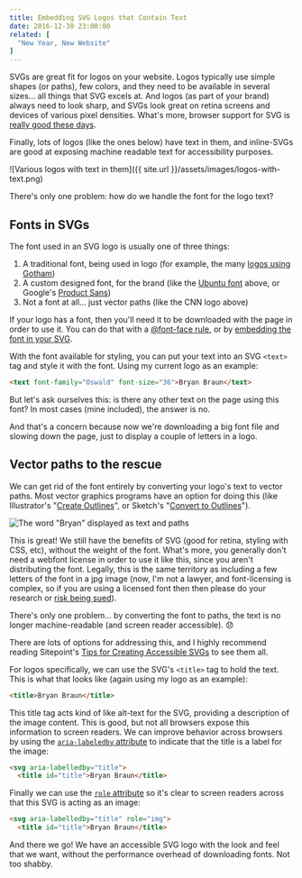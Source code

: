 ```yaml
---
title: Embedding SVG Logos that Contain Text
date: 2016-12-30 23:00:00
related: [
  "New Year, New Website"
]
---
```


SVGs are great fit for logos on your website. Logos typically use simple shapes (or paths), few colors, and they need to be available in several sizes... all things that SVG excels at. And logos (as part of your brand) always need to look sharp, and SVGs look great on retina screens and devices of various pixel densities. What's more, browser support for SVG is [really good these days](http://caniuse.com/#feat=svg).

Finally, lots of logos (like the ones below) have text in them, and inline-SVGs are good at exposing machine readable text for accessibility purposes.

![Various logos with text in them]({{ site.url }}/assets/images/logos-with-text.png)

There's only one problem: how do we handle the font for the logo text?

## Fonts in SVGs

The font used in an SVG logo is usually one of three things:

1. A traditional font, being used in logo (for example, the many [logos using Gotham](http://gothamlogos.tumblr.com/))
2. A custom designed font, for the brand (like the [Ubuntu font](http://font.ubuntu.com/) above, or Google's [Product Sans](http://thenextweb.com/google/2015/09/01/google-created-an-entirely-new-typeface-for-its-snappy-logo-redesign/))
3. Not a font at all... just vector paths (like the CNN logo above)

If your logo has a font, then you'll need it to be downloaded with the page in order to use it. You can do that with a [@font-face rule](https://css-tricks.com/snippets/css/using-font-face/), or by [embedding the font in your SVG](http://nimbupani.com/about-fonts-in-svg.html).

With the font available for styling, you can put your text into an SVG `<text>` tag and style it with the font. Using my current logo as an example:

```html
<text font-family="Oswald" font-size="36">Bryan Braun</text>
```

But let's ask ourselves this: is there any other text on the page using this font? In most cases (mine included), the answer is no.

And that's a concern because now we're downloading a big font file and slowing down the page, just to display a couple of letters in a logo.

## Vector paths to the rescue

We can get rid of the font entirely by converting your logo's text to vector paths. Most vector graphics programs have an option for doing this (like Illustrator's "[Create Outlines](http://www.dummies.com/software/adobe/illustrator/how-to-outline-text-in-illustrator-cc/)", or Sketch's "[Convert to Outlines](https://www.sketchapp.com/learn/documentation/text/convert-to-outlines/)").

![The word "Bryan" displayed as text and paths]({{site.url}}/assets/images/text-to-paths.png)

This is great! We still have the benefits of SVG (good for retina, styling with CSS, etc), without the weight of the font. What's more, you generally don't need a webfont license in order to use it like this, since you aren't distributing the font. Legally, this is the same territory as including a few letters of the font in a jpg image (now, I'm not a lawyer, and font-licensing is complex, so if you are using a licensed font then then please do your research or [risk being sued](http://www.hollywoodreporter.com/thr-esq/nbcu-sued-harry-potter-font-theft-lawsuit-351823)).

There's only one problem... by converting the font to paths, the text is no longer machine-readable (and screen reader accessible). 😞

There are lots of options for addressing this, and I highly recommend reading Sitepoint's [Tips for Creating Accessible SVGs](https://www.sitepoint.com/tips-accessible-svg/) to see them all.

For logos specifically, we can use the SVG's `<title>` tag to hold the text. This is what that looks like (again using my logo as an example):

```html
<title>Bryan Braun</title>
```

This title tag acts kind of like alt-text for the SVG, providing a description of the image content. This is good, but not all browsers expose this information to screen readers. We can improve behavior across browsers by using the [`aria-labeledby` attribute](https://developer.mozilla.org/en-US/docs/Web/Accessibility/ARIA/ARIA_Techniques/Using_the_aria-labelledby_attribute) to indicate that the title is a label for the image:

```html
<svg aria-labelledby="title">
  <title id="title">Bryan Braun</title>
```

Finally we can use the [`role` attribute](https://developer.mozilla.org/en-US/docs/Web/Accessibility/ARIA/ARIA_Techniques) so it's clear to screen readers across that this SVG is acting as an image:

```html
<svg aria-labelledby="title" role="img">
  <title id="title">Bryan Braun</title>
```

And there we go! We have an accessible SVG logo with the look and feel that we want, without the performance overhead of downloading fonts. Not too shabby.
